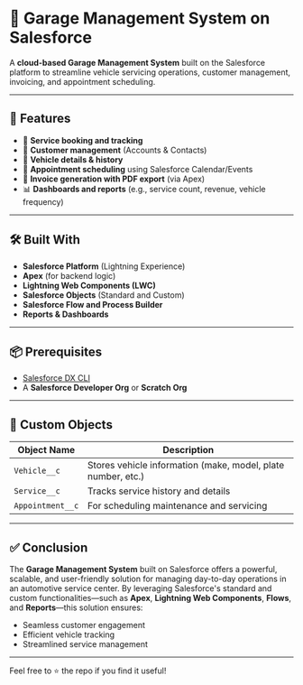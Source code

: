 # 🚗 Garage Management System on Salesforce

A **cloud-based Garage Management System** built on the Salesforce platform to streamline vehicle servicing operations, customer management, invoicing, and appointment scheduling.

---

## 📌 Features
- 🔧 **Service booking and tracking**
- 👤 **Customer management** (Accounts & Contacts)
- 🚗 **Vehicle details & history**
- 📅 **Appointment scheduling** using Salesforce Calendar/Events
- 📄 **Invoice generation with PDF export** (via Apex)
- 📊 **Dashboards and reports** (e.g., service count, revenue, vehicle frequency)

---

## 🛠️ Built With
- **Salesforce Platform** (Lightning Experience)
- **Apex** (for backend logic)
- **Lightning Web Components (LWC)**
- **Salesforce Objects** (Standard and Custom)
- **Salesforce Flow and Process Builder**
- **Reports & Dashboards**

---

## 📦 Prerequisites
- [Salesforce DX CLI](https://developer.salesforce.com/tools/sfdxcli)
- A **Salesforce Developer Org** or **Scratch Org**

---

## 📄 Custom Objects
| Object Name       | Description                                      |
| ----------------- | ------------------------------------------------ |
| `Vehicle__c`      | Stores vehicle information (make, model, plate number, etc.) |
| `Service__c`      | Tracks service history and details               |
| `Appointment__c`  | For scheduling maintenance and servicing        |

---

## ✅ Conclusion
The **Garage Management System** built on Salesforce offers a powerful, scalable, and user-friendly solution for managing day-to-day operations in an automotive service center. By leveraging Salesforce's standard and custom functionalities—such as **Apex**, **Lightning Web Components**, **Flows**, and **Reports**—this solution ensures:
- Seamless customer engagement
- Efficient vehicle tracking
- Streamlined service management

---

Feel free to ⭐ the repo if you find it useful!
